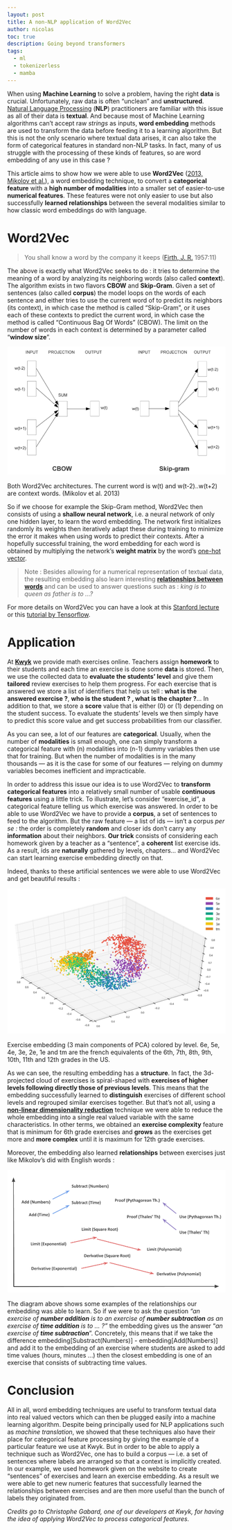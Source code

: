 ```yaml
---
layout: post
title: A non-NLP application of Word2Vec
author: nicolas
toc: true
description: Going beyond transformers
tags:
  - ml
  - tokenizerless
  - mamba
---
```



When using **Machine Learning** to solve a problem, having the right **data** is crucial. Unfortunately, raw data is often “unclean” and **unstructured**. [Natural Language Processing](https://en.wikipedia.org/wiki/Natural_language_processing) (**NLP**)  practitioners are familiar with this issue as all of their data is **textual**. And because most of Machine Learning algorithms can’t accept raw _strings_ as inputs, **word embedding** methods are used to transform the data before feeding it to a learning algorithm. But this is not the only scenario where textual data arises, it can also take the form of categorical features in standard non-NLP tasks. In fact, many of us struggle with the processing of these kinds of features, so are word embedding of any use in this case ?

This article aims to show how we were able to use **Word2Vec** ([2013, Mikolov et al.](https://arxiv.org/pdf/1301.3781.pdf)), a word embedding technique, to convert a **categorical feature** with a **high number of modalities** into a smaller set of easier-to-use **numerical features**. These features were not only easier to use but also successfully **learned relationships** between the several modalities similar to how classic word embeddings do with language.

# Word2Vec

> You shall know a word by the company it keeps ([Firth, J. R.](https://en.wikipedia.org/wiki/John_Rupert_Firth) 1957:11)

The above is exactly what Word2Vec seeks to do : it tries to determine the meaning of a word by analyzing its neighboring words (also called **context**). The algorithm exists in two flavors **CBOW** and **Skip-Gram**. Given a set of sentences (also called **corpus**) the model loops on the words of each sentence and either tries to use the current word of to predict its neighbors (its context), in which case the method is called “Skip-Gram”, or it uses each of these contexts to predict the current word, in which case the method is called “Continuous Bag Of Words” (CBOW). The limit on the number of words in each context is determined by a parameter called “**window size**”.

![](/assets/images/non-nlp1.png)

Both Word2Vec architectures. The current word is w(t) and w(t-2)..w(t+2) are context words. (Mikolov et al. 2013)

So if we choose for example the Skip-Gram method, Word2Vec then consists of using a **shallow neural network**, i.e. a neural network of only one hidden layer, to learn the word embedding. The network first initializes randomly its weights then iteratively adapt these during training to minimize the error it makes when using words to predict their contexts. After a hopefully successful training, the word embedding for each word is obtained by multiplying the network’s **weight matrix** by the word’s [one-hot vector](https://www.quora.com/What-is-one-hot-encoding-and-when-is-it-used-in-data-science).

> Note : Besides allowing for a numerical representation of textual data, the resulting embedding also learn interesting [**relationships between words**](http://www.aclweb.org/anthology/N13-1090)  and can be used to answer questions such as : _king is to queen as father is to …?_

For more details on Word2Vec you can have a look at this [Stanford lecture](https://www.youtube.com/watch?v=ERibwqs9p38) or this [tutorial by Tensorflow](https://www.tensorflow.org/tutorials/word2vec).

# Application

At [**Kwyk**](https://www.kwyk.fr/)  we provide math exercises online. Teachers assign **homework** to their students and each time an exercise is done some **data** is stored. Then, we use the collected data to **evaluate the students’ level** and give them **tailored** review exercises to help them progress. For each exercise that is answered we store a list of identifiers that help us tell : **what is the answered exercise ?**, **who is the student ? , what is the chapter ?**… In addition to that, we store a **score** value that is either (0) or (1) depending on the student success. To evaluate the students’ levels we then simply have to predict this score value and get success probabilities from our classifier.

As you can see, a lot of our features are **categorical**. Usually, when the number of **modalities** is small enough, one can simply transform a categorical feature with (n) modalities into (n-1) dummy variables then use that for training. But when the number of modalities is in the many thousands — as it is the case for some of our features — relying on dummy variables becomes inefficient and impracticable.

In order to address this issue our idea is to use Word2Vec to **transform categorical features** into a relatively small number of usable **continuous features** using a little trick. To illustrate, let’s consider “exercise\_id”, a categorical feature telling us which exercise was answered. In order to be able to use Word2Vec we have to provide a **corpus**, a set of sentences to feed to the algorithm. But the raw feature — a list of ids — isn’t a corpus _per se :_ the order is completely **random** and closer ids don’t carry any **information** about their neighbors. **Our trick** consists of considering each homework given by a teacher as a “sentence”, a **coherent** list exercise ids. As a result, ids are **naturally** gathered by levels, chapters… and Word2Vec can start learning exercise embedding directly on that.

Indeed, thanks to these artificial sentences we were able to use Word2Vec and get beautiful results :

![](/assets/images/non-nlp2.png)

Exercise embedding (3 main components of PCA) colored by level. 6e, 5e, 4e, 3e, 2e, 1e and tm are the french equivalents of the 6th, 7th, 8th, 9th, 10th, 11th and 12th grades in the US.

As we can see, the resulting embedding has a **structure**. In fact, the 3d-projected cloud of exercises is spiral-shaped with **exercises of higher levels following directly those of previous levels**. This means that the embedding successfully learned to **distinguish** exercises of different school levels and regrouped similar exercises together. But that’s not all, using a [**non-linear dimensionality reduction**](https://en.wikipedia.org/wiki/Nonlinear_dimensionality_reduction#Locally-linear_embedding) technique we were able to reduce the whole embedding into a single real valued variable with the same characteristics. In other terms, we obtained an **exercise complexity** feature that is minimum for 6th grade exercises and **grows** as the exercises get more and **more complex** until it is maximum for 12th grade exercises.

Moreover, the embedding also learned **relationships** between exercises just like Mikolov’s did with English words :

![](/assets/images/non-nlp3.png)

The diagram above shows some examples of the relationships our embedding was able to learn. So if we were to ask the question _“an exercise of_ **_number addition_** _is to an exercise of_ **_number subtraction_** _as an exercise of_ **_time addition_** _is to … ?”_ the embedding gives us the answer “_an exercise of_ **_time subtraction_**”. Concretely, this means that if we take the difference embedding\[Substract(Numbers)\] - embedding\[Add(Numbers)\] and add it to the embedding of an exercise where students are asked to add time values (hours, minutes …) then the closest embedding is one of an exercise that consists of subtracting time values.

# Conclusion

All in all, word embedding techniques are useful to transform textual data into real valued vectors which can then be plugged easily into a machine learning algorithm. Despite being principally used for NLP applications such as _machine translation_, we showed that these techniques also have their place for categorical feature processing by giving the example of a particular feature we use at Kwyk. But in order to be able to apply a technique such as Word2Vec, one has to build a corpus — i.e. a set of sentences where labels are arranged so that a context is implicitly created. In our example, we used homework given on the website to create “sentences” of exercises and learn an exercise embedding. As a result we were able to get new numeric features that successfully learned the relationships between exercises and are then more useful than the bunch of labels they originated from.

_Credits go to Christophe Gabard, one of our developers at Kwyk, for having the idea of applying Word2Vec to process categorical features._
